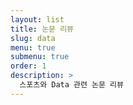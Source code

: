 ```yaml
---
layout: list
title: 논문 리뷰
slug: data
menu: true
submenu: true
order: 1
description: >
  스포츠와 Data 관련 논문 리뷰
---
```

